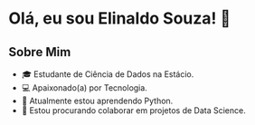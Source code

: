 # Olá, eu sou Elinaldo Souza! 👋

## Sobre Mim
- 🎓 Estudante de Ciência de Dados na Estácio.
- 💻 Apaixonado(a) por Tecnologia.
- 🌱 Atualmente estou aprendendo Python.
- 👯 Estou procurando colaborar em projetos de Data Science.
